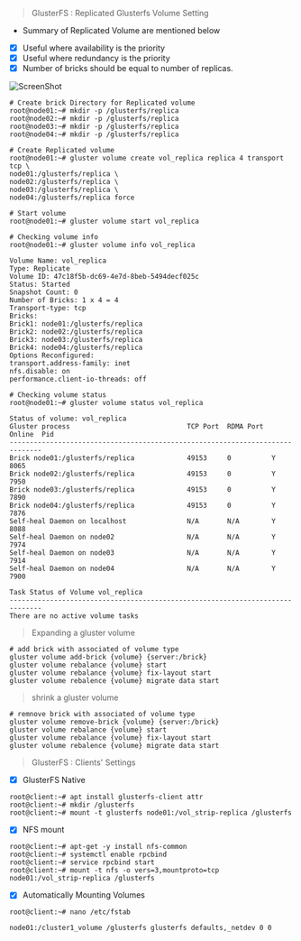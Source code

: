 >GlusterFS : Replicated Glusterfs Volume Setting
* Summary of Replicated Volume are mentioned below
- [x] Useful where availability is the priority
- [x] Useful where redundancy is the priority
- [x] Number of bricks should be equal to number of replicas. 

![ScreenShot](https://cloud.githubusercontent.com/assets/10970993/7412379/d75272a6-ef5f-11e4-869a-c355e8505747.png)
```
# Create brick Directory for Replicated volume
root@node01:~# mkdir -p /glusterfs/replica 
root@node02:~# mkdir -p /glusterfs/replica 
root@node03:~# mkdir -p /glusterfs/replica 
root@node04:~# mkdir -p /glusterfs/replica 

# Create Replicated volume 
root@node01:~# gluster volume create vol_replica replica 4 transport tcp \
node01:/glusterfs/replica \
node02:/glusterfs/replica \
node03:/glusterfs/replica \
node04:/glusterfs/replica force

# Start volume
root@node01:~# gluster volume start vol_replica

# Checking volume info
root@node01:~# gluster volume info vol_replica

Volume Name: vol_replica
Type: Replicate
Volume ID: 47c18f5b-dc69-4e7d-8beb-5494decf025c
Status: Started
Snapshot Count: 0
Number of Bricks: 1 x 4 = 4
Transport-type: tcp
Bricks:
Brick1: node01:/glusterfs/replica
Brick2: node02:/glusterfs/replica
Brick3: node03:/glusterfs/replica
Brick4: node04:/glusterfs/replica
Options Reconfigured:
transport.address-family: inet
nfs.disable: on
performance.client-io-threads: off

# Checking volume status
root@node01:~# gluster volume status vol_replica

Status of volume: vol_replica
Gluster process                             TCP Port  RDMA Port  Online  Pid
------------------------------------------------------------------------------
Brick node01:/glusterfs/replica             49153     0          Y       8065 
Brick node02:/glusterfs/replica             49153     0          Y       7950 
Brick node03:/glusterfs/replica             49153     0          Y       7890 
Brick node04:/glusterfs/replica             49153     0          Y       7876 
Self-heal Daemon on localhost               N/A       N/A        Y       8088 
Self-heal Daemon on node02                  N/A       N/A        Y       7974 
Self-heal Daemon on node03                  N/A       N/A        Y       7914 
Self-heal Daemon on node04                  N/A       N/A        Y       7900 
 
Task Status of Volume vol_replica
------------------------------------------------------------------------------
There are no active volume tasks
```
>Expanding a gluster volume
```
# add brick with associated of volume type
gluster volume add-brick {volume} {server:/brick}
gluster volume rebalance {volume} start
gluster volume rebalance {volume} fix-layout start
gluster volume rebalence {volume} migrate data start
```
>shrink a gluster volume
```
# remnove brick with associated of volume type
gluster volume remove-brick {volume} {server:/brick}
gluster volume rebalance {volume} start
gluster volume rebalance {volume} fix-layout start
gluster volume rebalence {volume} migrate data start
```

>GlusterFS : Clients' Settings

- [x] GlusterFS Native
```
root@client:~# apt install glusterfs-client attr
root@client:~# mkdir /glusterfs
root@client:~# mount -t glusterfs node01:/vol_strip-replica /glusterfs
```
- [x] NFS mount
```
root@client:~# apt-get -y install nfs-common 
root@client:~# systemctl enable rpcbind 
root@client:~# service rpcbind start
root@client:~# mount -t nfs -o vers=3,mountproto=tcp node01:/vol_strip-replica /glusterfs
```
- [x] Automatically Mounting Volumes
```
root@client:~# nano /etc/fstab

node01:/cluster1_volume /glusterfs glusterfs defaults,_netdev 0 0

```
